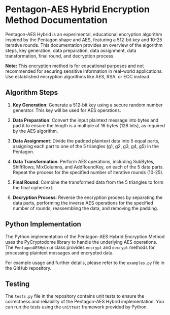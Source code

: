 # Pentagon-AES Hybrid Encryption Method Documentation

Pentagon-AES Hybrid is an experimental, educational encryption algorithm inspired by the Pentagon shape and AES, featuring a 512-bit key and 10-25 iterative rounds. This documentation provides an overview of the algorithm steps, key generation, data preparation, data assignment, data transformation, final round, and decryption process.

**Note:** This encryption method is for educational purposes and not recommended for securing sensitive information in real-world applications. Use established encryption algorithms like AES, RSA, or ECC instead.

## Algorithm Steps

1. **Key Generation**: Generate a 512-bit key using a secure random number generator. This key will be used for AES operations.

2. **Data Preparation**: Convert the input plaintext message into bytes and pad it to ensure the length is a multiple of 16 bytes (128 bits), as required by the AES algorithm.

3. **Data Assignment**: Divide the padded plaintext data into 5 equal parts, assigning each part to one of the 5 triangles (g1, g2, g3, g4, g5) in the Pentagon.

4. **Data Transformation**: Perform AES operations, including SubBytes, ShiftRows, MixColumns, and AddRoundKey, on each of the 5 data parts. Repeat the process for the specified number of iterative rounds (10-25).

5. **Final Round**: Combine the transformed data from the 5 triangles to form the final ciphertext.

6. **Decryption Process**: Reverse the encryption process by separating the data parts, performing the inverse AES operations for the specified number of rounds, reassembling the data, and removing the padding.

## Python Implementation

The Python implementation of the Pentagon-AES Hybrid Encryption Method uses the PyCryptodome library to handle the underlying AES operations. The `PentagonAESHybrid` class provides `encrypt` and `decrypt` methods for processing plaintext messages and encrypted data.

For example usage and further details, please refer to the `examples.py` file in the GitHub repository.

## Testing

The `tests.py` file in the repository contains unit tests to ensure the correctness and reliability of the Pentagon-AES Hybrid implementation. You can run the tests using the `unittest` framework provided by Python.
